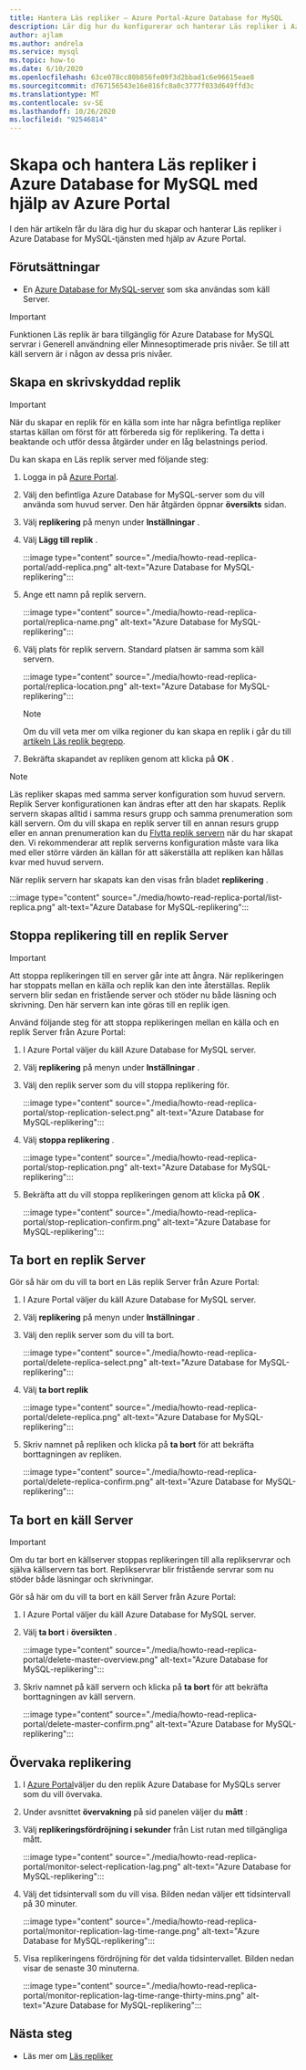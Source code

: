 ```yaml
---
title: Hantera Läs repliker – Azure Portal-Azure Database for MySQL
description: Lär dig hur du konfigurerar och hanterar Läs repliker i Azure Database for MySQL att använda Azure Portal.
author: ajlam
ms.author: andrela
ms.service: mysql
ms.topic: how-to
ms.date: 6/10/2020
ms.openlocfilehash: 63ce078cc80b856fe09f3d2bbad1c6e96615eae8
ms.sourcegitcommit: d767156543e16e816fc8a0c3777f033d649ffd3c
ms.translationtype: MT
ms.contentlocale: sv-SE
ms.lasthandoff: 10/26/2020
ms.locfileid: "92546814"
---
```

# <a name="how-to-create-and-manage-read-replicas-in-azure-database-for-mysql-using-the-azure-portal"></a>Skapa och hantera Läs repliker i Azure Database for MySQL med hjälp av Azure Portal

I den här artikeln får du lära dig hur du skapar och hanterar Läs repliker i Azure Database for MySQL-tjänsten med hjälp av Azure Portal.

## <a name="prerequisites"></a>Förutsättningar

- En [Azure Database for MySQL-server](quickstart-create-mysql-server-database-using-azure-portal.md) som ska användas som käll Server.

> [!IMPORTANT]
> Funktionen Läs replik är bara tillgänglig för Azure Database for MySQL servrar i Generell användning eller Minnesoptimerade pris nivåer. Se till att käll servern är i någon av dessa pris nivåer.

## <a name="create-a-read-replica"></a>Skapa en skrivskyddad replik

> [!IMPORTANT]
> När du skapar en replik för en källa som inte har några befintliga repliker startas källan om först för att förbereda sig för replikering. Ta detta i beaktande och utför dessa åtgärder under en låg belastnings period.

Du kan skapa en Läs replik server med följande steg:

1. Logga in på [Azure Portal](https://portal.azure.com/).

2. Välj den befintliga Azure Database for MySQL-server som du vill använda som huvud server. Den här åtgärden öppnar **översikts** sidan.

3. Välj **replikering** på menyn under **Inställningar** .

4. Välj **Lägg till replik** .

   :::image type="content" source="./media/howto-read-replica-portal/add-replica.png" alt-text="Azure Database for MySQL-replikering":::

5. Ange ett namn på replik servern.

    :::image type="content" source="./media/howto-read-replica-portal/replica-name.png" alt-text="Azure Database for MySQL-replikering":::

6. Välj plats för replik servern. Standard platsen är samma som käll servern.

    :::image type="content" source="./media/howto-read-replica-portal/replica-location.png" alt-text="Azure Database for MySQL-replikering":::

   > [!NOTE]
   > Om du vill veta mer om vilka regioner du kan skapa en replik i går du till [artikeln Läs replik begrepp](concepts-read-replicas.md). 

7. Bekräfta skapandet av repliken genom att klicka på **OK** .

> [!NOTE]
> Läs repliker skapas med samma server konfiguration som huvud servern. Replik Server konfigurationen kan ändras efter att den har skapats. Replik servern skapas alltid i samma resurs grupp och samma prenumeration som käll servern. Om du vill skapa en replik server till en annan resurs grupp eller en annan prenumeration kan du [Flytta replik servern](../azure-resource-manager/management/move-resource-group-and-subscription.md) när du har skapat den. Vi rekommenderar att replik serverns konfiguration måste vara lika med eller större värden än källan för att säkerställa att repliken kan hållas kvar med huvud servern.

När replik servern har skapats kan den visas från bladet **replikering** .

   :::image type="content" source="./media/howto-read-replica-portal/list-replica.png" alt-text="Azure Database for MySQL-replikering":::

## <a name="stop-replication-to-a-replica-server"></a>Stoppa replikering till en replik Server

> [!IMPORTANT]
> Att stoppa replikeringen till en server går inte att ångra. När replikeringen har stoppats mellan en källa och replik kan den inte återställas. Replik servern blir sedan en fristående server och stöder nu både läsning och skrivning. Den här servern kan inte göras till en replik igen.

Använd följande steg för att stoppa replikeringen mellan en källa och en replik Server från Azure Portal:

1. I Azure Portal väljer du käll Azure Database for MySQL server. 

2. Välj **replikering** på menyn under **Inställningar** .

3. Välj den replik server som du vill stoppa replikering för.

   :::image type="content" source="./media/howto-read-replica-portal/stop-replication-select.png" alt-text="Azure Database for MySQL-replikering":::

4. Välj **stoppa replikering** .

   :::image type="content" source="./media/howto-read-replica-portal/stop-replication.png" alt-text="Azure Database for MySQL-replikering":::

5. Bekräfta att du vill stoppa replikeringen genom att klicka på **OK** .

   :::image type="content" source="./media/howto-read-replica-portal/stop-replication-confirm.png" alt-text="Azure Database for MySQL-replikering":::

## <a name="delete-a-replica-server"></a>Ta bort en replik Server

Gör så här om du vill ta bort en Läs replik Server från Azure Portal:

1. I Azure Portal väljer du käll Azure Database for MySQL server.

2. Välj **replikering** på menyn under **Inställningar** .

3. Välj den replik server som du vill ta bort.

   :::image type="content" source="./media/howto-read-replica-portal/delete-replica-select.png" alt-text="Azure Database for MySQL-replikering":::

4. Välj **ta bort replik**

   :::image type="content" source="./media/howto-read-replica-portal/delete-replica.png" alt-text="Azure Database for MySQL-replikering":::

5. Skriv namnet på repliken och klicka på **ta bort** för att bekräfta borttagningen av repliken.  

   :::image type="content" source="./media/howto-read-replica-portal/delete-replica-confirm.png" alt-text="Azure Database for MySQL-replikering":::

## <a name="delete-a-source-server"></a>Ta bort en käll Server

> [!IMPORTANT]
> Om du tar bort en källserver stoppas replikeringen till alla replikservrar och själva källservern tas bort. Replikservrar blir fristående servrar som nu stöder både läsningar och skrivningar.

Gör så här om du vill ta bort en käll Server från Azure Portal:

1. I Azure Portal väljer du käll Azure Database for MySQL server.

2. Välj **ta bort** i **översikten** .

   :::image type="content" source="./media/howto-read-replica-portal/delete-master-overview.png" alt-text="Azure Database for MySQL-replikering":::

3. Skriv namnet på käll servern och klicka på **ta bort** för att bekräfta borttagningen av käll servern.  

   :::image type="content" source="./media/howto-read-replica-portal/delete-master-confirm.png" alt-text="Azure Database for MySQL-replikering":::

## <a name="monitor-replication"></a>Övervaka replikering

1. I [Azure Portal](https://portal.azure.com/)väljer du den replik Azure Database for MySQLs server som du vill övervaka.

2. Under avsnittet **övervakning** på sid panelen väljer du **mått** :

3. Välj **replikeringsfördröjning i sekunder** från List rutan med tillgängliga mått.

   :::image type="content" source="./media/howto-read-replica-portal/monitor-select-replication-lag.png" alt-text="Azure Database for MySQL-replikering":::

4. Välj det tidsintervall som du vill visa. Bilden nedan väljer ett tidsintervall på 30 minuter.

   :::image type="content" source="./media/howto-read-replica-portal/monitor-replication-lag-time-range.png" alt-text="Azure Database for MySQL-replikering":::

5. Visa replikeringens fördröjning för det valda tidsintervallet. Bilden nedan visar de senaste 30 minuterna.

   :::image type="content" source="./media/howto-read-replica-portal/monitor-replication-lag-time-range-thirty-mins.png" alt-text="Azure Database for MySQL-replikering":::

## <a name="next-steps"></a>Nästa steg

- Läs mer om [Läs repliker](concepts-read-replicas.md)